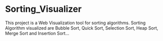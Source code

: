# Sorting_Visualizer

This project is a Web Visualization tool for sorting algorithms.
Sorting Algorithm visualized are Bubble Sort, Quick Sort, Selection Sort, Heap Sort, Merge Sort and Insertion Sort...
